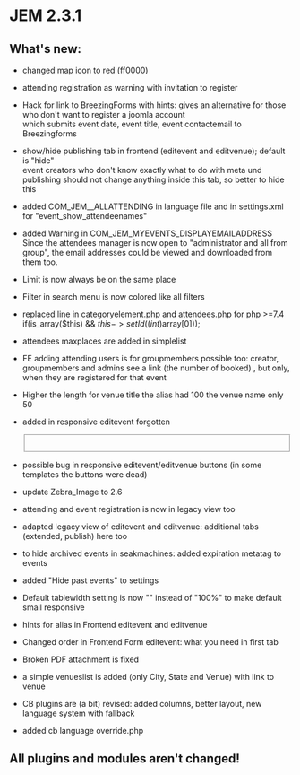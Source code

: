 # JEM 2.3.1

## What's new:

- changed map icon to red (ff0000) 	
- attending registration as warning with invitation to register
- Hack for link to BreezingForms with hints: gives an alternative for those who don't want to register a joomla account 	
  which submits event date, event title, event contactemail to Breezingforms

- show/hide publishing tab in frontend (editevent and editvenue); default is "hide" 	
  event creators who don't know exactly what to do with meta und publishing should not change anything inside this tab, so better to hide this

- added COM_JEM__ALLATTENDING in language file and in settings.xml for "event_show_attendeenames"

- added Warning in COM_JEM_MYEVENTS_DISPLAYEMAILADDRESS
	Since the attendees manager is now open to "administrator and all from group", the email addresses could be viewed and downloaded from them too.	

- Limit is now always be on the same place
- Filter in search menu is now colored like all filters 

- replaced line in categoryelement.php and attendees.php for php >=7.4
  if(is_array($this) && $this->setId((int)$array[0]));

- attendees maxplaces are added in simplelist 	
	 
- FE adding attending users is for groupmembers possible too: creator, groupmembers and admins see a link
  (the number of booked) , but only, when they are registered for that event
  
- Higher the length for venue title the alias had 100 the venue name only 50

- added in responsive editevent forgotten <fieldset>

- possible bug in responsive editevent/editvenue buttons (in some templates the buttons were dead) 

- update Zebra_Image to 2.6  	

- attending and event registration is now in legacy view too
	 
- adapted legacy view of editevent and editvenue: additional tabs (extended, publish) here too 	

- to hide archived events in seakmachines: added expiration metatag to events
	 
- added "Hide past events" to settings	 

- Default tablewidth setting is now "" instead of "100%" to make default small responsive
	
- hints for alias in Frontend editevent and editvenue 	
	 
- Changed order in Frontend Form editevent: what you need in first tab

- Broken PDF attachment is fixed 	
  
- a simple venueslist is added (only City, State and Venue) with link to venue
  
- CB plugins are (a bit) revised: added columns, better layout, new language system with fallback

- added cb language override.php	
  
## All plugins and modules aren't changed!
	 

